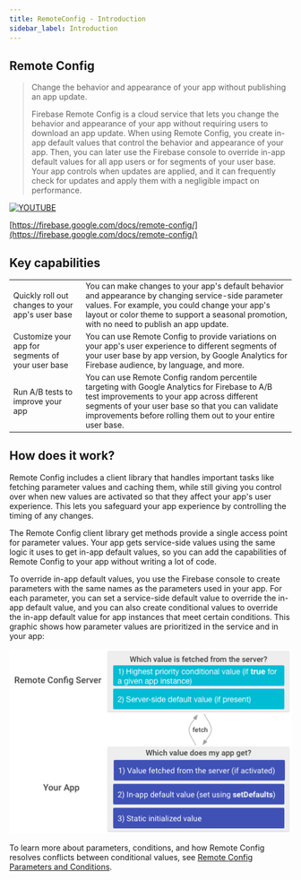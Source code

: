 ```yaml
---
title: RemoteConfig - Introduction
sidebar_label: Introduction
---
```


## Remote Config

>
> Change the behavior and appearance of your app without publishing an app update.
>
> Firebase Remote Config is a cloud service that lets you change the behavior and appearance of your app 
> without requiring users to download an app update. When using Remote Config, you create in-app default 
> values that control the behavior and appearance of your app. Then, you can later use the Firebase 
> console to override in-app default values for all app users or for segments of your user base. Your app 
> controls when updates are applied, and it can frequently check for updates and apply them with a 
> negligible impact on performance.
> 

[![YOUTUBE](https://img.youtube.com/vi/_CXXVFPO6f0/0.jpg)](https://www.youtube.com/watch?v=_CXXVFPO6f0)

[https://firebase.google.com/docs/remote-config/](https://firebase.google.com/docs/remote-config/)


## Key capabilities

| | |
|---|---|
| Quickly roll out changes to your app's user base | You can make changes to your app's default behavior and appearance by changing service-side parameter values. For example, you could change your app's layout or color theme to support a seasonal promotion, with no need to publish an app update. |
| Customize your app for segments of your user base | You can use Remote Config to provide variations on your app's user experience to different segments of your user base by app version, by Google Analytics for Firebase audience, by language, and more. |
| Run A/B tests to improve your app | You can use Remote Config random percentile targeting with Google Analytics for Firebase to A/B test improvements to your app across different segments of your user base so that you can validate improvements before rolling them out to your entire user base. |


## How does it work?

Remote Config includes a client library that handles important tasks like fetching parameter values and caching them, while still giving you control over when new values are activated so that they affect your app's user experience. This lets you safeguard your app experience by controlling the timing of any changes.

The Remote Config client library get methods provide a single access point for parameter values. Your app gets service-side values using the same logic it uses to get in-app default values, so you can add the capabilities of Remote Config to your app without writing a lot of code.

To override in-app default values, you use the Firebase console to create parameters with the same names as the parameters used in your app. For each parameter, you can set a service-side default value to override the in-app default value, and you can also create conditional values to override the in-app default value for app instances that meet certain conditions. This graphic shows how parameter values are prioritized in the service and in your app:

![](images/remoteconfig-param-precedence.png)

To learn more about parameters, conditions, and how Remote Config resolves conflicts between conditional values, see [Remote Config Parameters and Conditions](https://firebase.google.com/docs/remote-config/parameters).

